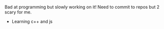 Bad at programming but slowly working on it! Need to commit to repos but 2 scary for me.  
- Learning c++ and js
